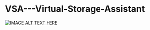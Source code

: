 # VSA---Virtual-Storage-Assistant

[![IMAGE ALT TEXT HERE](https://img.youtube.com/vi/nK8uMe04ks0&list=LL&index=15&t=248s/1.jpg)](https://www.youtube.com/watch?v=nK8uMe04ks0&list=LL&index=15&t=248s)
